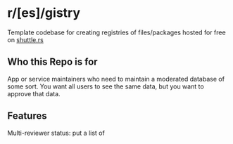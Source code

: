 # r/[es]/gistry

Template codebase for creating registries of files/packages hosted for free on [shuttle.rs](https://shuttle.rs)

## Who this Repo is for
App or service maintainers who need to maintain a moderated database of some sort. You want all users to see the same data, but you want to approve that data.

## Features
Multi-reviewer status: put a list of 
